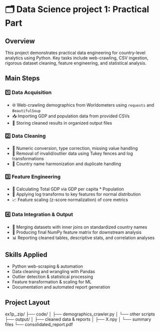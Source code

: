 # 🗂️ Data Science project 1: Practical Part

## Overview
This project demonstrates practical data engineering for country-level analytics using Python. Key tasks include web-crawling, CSV ingestion, rigorous dataset cleaning, feature engineering, and statistical analysis.

## Main Steps
### 1️⃣ Data Acquisition
- 🌐 Web-crawling demographics from Worldometers using `requests` and `BeautifulSoup`
- 📥 Importing GDP and population data from provided CSVs
- 🧾 Storing cleaned results in organized output files

### 2️⃣ Data Cleaning
- 🧹 Numeric conversion, type correction, missing value handling
- 🚫 Removal of invalid/outlier data using Tukey fences and log transformations
- 📛 Country name harmonization and duplicate handling

### 3️⃣ Feature Engineering
- 🏦 Calculating Total GDP via GDP per capita * Population
- 🔢 Applying log transforms to key features for normal distribution
- 📈 Feature scaling (z-score normalization) of core metrics

### 4️⃣ Data Integration & Output
- 🔗 Merging datasets with inner joins on standardized country names
- 🧮 Producing final NumPy feature matrix for downstream analysis
- 📊 Reporting cleaned tables, descriptive stats, and correlation analyses

## Skills Applied
- Python web-scraping & automation
- Data cleaning and wrangling with Pandas
- Outlier detection & statistical processing
- Feature transformation & scaling for ML
- Documentation and automated report generation

## Project Layout
ex1p_<ID>.zip/
├── code/
│   ├── demographics_crawler.py
│   └── other scripts
├── output/
│   ├── cleaned data & reports
│   ├── X.npy
│   └── summary files
└── consolidated_report.pdf
